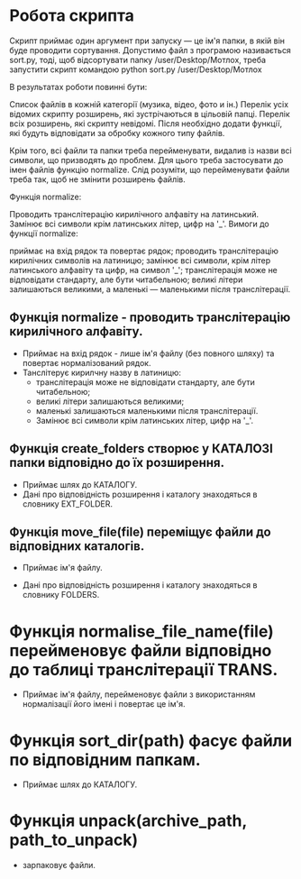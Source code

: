# Робота скрипта

Скрипт приймає один аргумент при запуску — це ім'я папки,
в якій він буде проводити сортування. Допустимо файл з програмою називається
sort.py, тоді, щоб відсортувати папку /user/Desktop/Мотлох,
треба запустити скрипт командою python sort.py /user/Desktop/Мотлох

В результатах роботи повинні бути:

Список файлів в кожній категорії (музика, відео, фото и ін.)
Перелік усіх відомих скрипту розширень, які зустрічаються в цільовій папці.
Перелік всіх розширень, які скрипту невідомі. Після необхідно додати функції, які будуть
відповідати за обробку кожного типу файлів.

Крім того, всі файли та папки треба перейменувати,
видалив із назви всі символи, що призводять до проблем.
Для цього треба застосувати до імен файлів функцію normalize.
Слід розуміти, що перейменувати файли треба так,
щоб не змінити розширень файлів.

Функція normalize:

Проводить транслітерацію кирилічного алфавіту на латинський.
Замінює всі символи крім латинських літер, цифр на '_'.
Вимоги до функції normalize:

приймає на вхід рядок та повертає рядок;
проводить транслітерацію кирилічних символів на латиницю;
замінює всі символи, крім літер латинського алфавіту та цифр, на символ '_';
транслітерація може не відповідати стандарту, але бути читабельною;
великі літери залишаються великими,
а маленькі — маленькими після транслітерації.

## Функція normalize - проводить транслітерацію кирилічного алфавіту.
- Приймає на вхід рядок - лише ім'я файлу (без повного шляху) та повертає нормалізований рядок.
- Танслітерує кирилчну назву в латиницю:
     - транслітерація може не відповідати стандарту, але бути читабельною;
     - великі літери залишаються великими;
     - маленькі залишаються маленькими після транслітерації.
   - Замінює всі символи крім латинських літер, цифр на '_'.


## Функція create_folders створює у КАТАЛОЗІ папки відповідно до їх розширення.

- Приймає шлях до КАТАЛОГУ.
- Дані про відповідність розширення і каталогу знаходяться в словнику EXT_FOLDER.



## Функція move_file(file) переміщує файли до відповідних каталогів.

- Приймає ім'я файлу.

- Дані про відповідність розширення і каталогу знаходяться в словнику FOLDERS.

  
# Функція normalise_file_name(file) перейменовує файли відповідно до таблиці транслітерації TRANS.

- Приймає ім'я файлу, перейменовує файли з використанням нормалізації його імені і повертає це ім'я.



# Функція sort_dir(path) фасує файли по відповідним папкам.
- Приймає шлях до КАТАЛОГУ.

# Функція unpack(archive_path, path_to_unpack) 
- зарпаковує файли.


